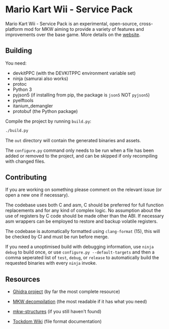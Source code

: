 # Mario Kart Wii - Service Pack

Mario Kart Wii - Service Pack is an experimental, open-source, cross-platform mod for MKW aiming to provide a variety of features and improvements over the base game. More details on the [website](https://mkw-sp.com).

## Building

You need:

- devkitPPC (with the DEVKITPPC environment variable set)
- ninja (samurai also works)
- protoc
- Python 3
- pyjson5 (if installing from pip, the package is `json5` NOT `pyjson5`)
- pyelftools
- itanium\_demangler
- protobuf (the Python package)

Compile the project by running `build.py`:
```bash
./build.py
```

The `out` directory will contain the generated binaries and assets.

The `configure.py` command only needs to be run when a file has been added or removed
to the project, and can be skipped if only recompiling with changed files.

## Contributing

If you are working on something please comment on the relevant issue (or open a new one if necessary).

The codebase uses both C and asm, C should be preferred for full function replacements and for any kind of complex logic. No assumption about the use of registers by C code should be made other than the ABI. If necessary asm wrappers can be employed to restore and backup volatile registers.

The codebase is automatically formatted using `clang-format` (15), this will be checked by CI and must be run before merge.

If you need a unoptimised build with debugging information, use `ninja debug` to build once, or use
`configure.py --default-targets` and then a comma seperated list of `test`, `debug`, or `release` to
automatically build the requested binaries with every `ninja` invoke.

## Resources

- [Ghidra project](https://drive.google.com/drive/folders/1I1VRfeut3NtPeddePutfAaZhduVdKhhc?usp=sharing) (by far the most complete resource)

- [MKW decompilation](https://github.com/riidefi/mkw) (the most readable if it has what you need)

- [mkw-structures](https://github.com/SeekyCt/mkw-structures) (if you still haven't found)

- [Tockdom Wiki](http://wiki.tockdom.com/wiki/Main_Page) (file format documentation)
